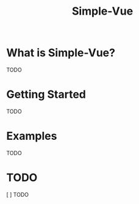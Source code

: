 <h1 align="center">
    Simple-Vue
</h1>
<br/>

# What is Simple-Vue?

TODO

# Getting Started

TODO

# Examples

TODO

# TODO

[ ] TODO
